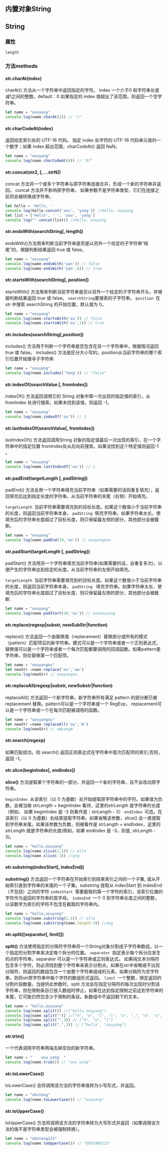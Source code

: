 ## 内置对象String

## String
### 属性
`length`
### 方法methods
#### str.charAt(index)
charAt() 方法从一个字符串中返回指定的字符。
index 一个介于0 和字符串长度减1之间的整数。default：0
如果指定的 index 值超出了该范围，则返回一个空字符串。
``` js
let name = "oouyang"
console.log(name.charAt(2)) // "u"
```
#### str.charCodeAt(index)
返回给定索引处的 UTF-16 代码。
指定 index 处字符的 UTF-16 代码单元值的一个数字；如果 index 超出范围，charCodeAt() 返回 NaN。
``` js
let name = "oouyang"
console.log(name.charCodeAt(4)) // "97"
```
#### str.concat(str2, [, ...strN])
concat 方法将一个或多个字符串与原字符串连接合并，形成一个新的字符串并返回。 concat 方法并不影响原字符串。
如果参数不是字符串类型，它们在连接之前将会被转换成字符串。
``` js 
let hello = 'Hello, '
console.log(hello.concat('oou', 'yang')) //Hello, oouyang
let list = ['Hello', ' ', 'oou', 'yang']
console.log("".concat(list)) //Hello, oouyang
```
#### 	str.endsWith(searchString[, length])
endsWith()方法用来判断当前字符串是否是以另外一个给定的子字符串“结尾”的，根据判断结果返回 true 或 false。
``` js
let name = "oouyang"
console.log(name.endsWith('yan')) // false
console.log(name.endsWith('yan',6)) // true
```
#### str.startsWith(searchString[, position])
startsWith() 方法用来判断当前字符串是否以另外一个给定的子字符串开头，并根据判断结果返回 true 或 false。
`searchString`要搜索的子字符串。
`position `在 str 中搜索 searchString 的开始位置，默认值为 0。
``` js
let name = "oouyang"
console.log(name.startsWith('ou')) // false
console.log(name.startsWith('ou',1)) // true
```

#### str.includes(searchString[,position])
includes() 方法用于判断一个字符串是否包含在另一个字符串中，根据情况返回 true 或 false。
includes() 方法是区分大小写的。position从当前字符串的哪个索引位置开始搜寻子字符串.
``` js
let name = "oouyang"
console.log(name.includes('Yang')) // "false"
```
#### str.indexOf(searchValue [, fromIndex])
indexOf() 方法返回调用它的 String 对象中第一次出现的指定值的索引，从 fromIndex 处进行搜索。如果未找到该值，则返回 -1。
``` js
let name = "oouyang"
console.log(name.indexOf('ou')) // 1
```
#### str.lastIndexOf(searchValue[, fromIndex])
 lastIndexOf() 方法返回调用String 对象的指定值最后一次出现的索引，在一个字符串中的指定位置 fromIndex处从后向前搜索。如果没找到这个特定值则返回-1 。
 ``` js
let name = "oouyang"
console.log(name.lastIndexOf('ou')) // 1
```
#### str.padEnd(targetLength [, padString])
padEnd()  方法会用一个字符串填充当前字符串（如果需要的话则重复填充），返回填充后达到指定长度的字符串。从当前字符串的末尾（右侧）开始填充。

`targetLength `当前字符串需要填充到的目标长度。如果这个数值小于当前字符串的长度，则返回当前字符串本身。
`padString `填充字符串。如果字符串太长，使填充后的字符串长度超过了目标长度，则只保留最左侧的部分，其他部分会被截断。
 ``` js
let name = "oouyang"
console.log(name.padEnd(10,'ou')) // oouyangouo
```
#### str.padStart(targetLength [, padString])
padStart() 方法用另一个字符串填充当前字符串(如果需要的话，会重复多次)，以便产生的字符串达到给定的长度。从当前字符串的左侧开始填充。

`targetLength `当前字符串需要填充到的目标长度。如果这个数值小于当前字符串的长度，则返回当前字符串本身。
`padString ` 填充字符串。如果字符串太长，使填充后的字符串长度超过了目标长度，则只保留最左侧的部分，其他部分会被截断.
 ``` js
let name = "oouyang"
console.log(name.padStart(10,'ou')) // ouooouyang
```

#### str.replace(regexp|substr, newSubStr|function)
replace() 方法返回一个由替换值（replacement）替换部分或所有的模式（pattern）匹配项后的新字符串。模式可以是一个字符串或者一个正则表达式，替换值可以是一个字符串或者一个每次匹配都要调用的回调函数。如果pattern是字符串，则仅替换第一个匹配项。
 ``` js
let name = "oouyangou"
let newStr =name.replace('ou','ww')
console.log(newStr) // owwyangou
```
#### str.replaceAll(regexp|substr, newSubstr|function)
replaceAll() 方法返回一个新字符串，新字符串所有满足 pattern 的部分都已被replacement 替换。pattern可以是一个字符串或一个 RegExp， replacement可以是一个字符串或一个在每次匹配被调用的函数。
 ``` js
let name = "oouyangou"
let newStr =name.replaceAll('ou','W')
console.log(newStr) // oWyangW
```

#### str.search(regexp)
如果匹配成功，则 search() 返回正则表达式在字符串中首次匹配项的索引;否则，返回 -1。

#### 	str.slice(beginIndex[, endIndex])
**slice()** 方法提取某个字符串的一部分，并返回一个新的字符串，且不会改动原字符串。

`beginIndex `从该索引（以 0 为基数）处开始提取原字符串中的字符。如果值为负数，会被当做 strLength + beginIndex 看待，这里的strLength 是字符串的长度（例如， 如果 beginIndex 是 -3 则看作是：strLength - 3）
`endIndex `可选。在该索引（以 0 为基数）处结束提取字符串。如果省略该参数，slice() 会一直提取到字符串末尾。如果该参数为负数，则被看作是 strLength + endIndex，这里的 strLength 就是字符串的长度(例如，如果 endIndex 是 -3，则是, strLength - 3)。

``` js
let name = "hello,oouyang"
console.log(name.slice(1,5)) // ello
console.log(name.slice(-3)) //ang
```
#### str.substring(indexStart[, indexEnd])
**substring()** 方法返回一个字符串在开始索引到结束索引之间的一个子集, 或从开始索引直到字符串的末尾的一个子集。substring 提取从 indexStart 到 indexEnd（不包括）之间的字符
`indexStart `需要截取的第一个字符的索引，该索引位置的字符作为返回的字符串的首字母。
`indexEnd `一个 0 到字符串长度之间的整数，以该数字为索引的字符不包含在截取的字符串内。
``` js
let name = "hello,oouyang"
console.log(name.substring(1,5)) // ello
console.log(name.substring(name.length-3)) //ang
```

#### str.split([separator[, limit]])
**split()** 方法使用指定的分隔符字符串将一个String对象分割成子字符串数组，以一个指定的分割字串来决定每个拆分的位置。
`separator `指定表示每个拆分应发生的点的字符串。separator 可以是一个字符串或正则表达式。 如果纯文本分隔符包含多个字符，则必须找到整个字符串来表示分割点。如果在str中省略或不出现分隔符，则返回的数组包含一个由整个字符串组成的元素。如果分隔符为空字符串，则将str原字符串中每个字符的数组形式返回。
`limit `一个整数，限定返回的分割片段数量。当提供此参数时，split 方法会在指定分隔符的每次出现时分割该字符串，但在限制条目已放入数组时停止。如果在达到指定限制之前达到字符串的末尾，它可能仍然包含少于限制的条目。新数组中不返回剩下的文本。
``` js
let name = "hello,oouyang"
console.log(name.split()) //["hello,oouyang"]
console.log(name.split("")) //["h", "e", "l", "l", "o", ",", "o", "o", "u", "y", "a", "n", "g"]
console.log(name.split("",3)) // ["h", "e", "l"]
console.log(name.split(",",3)) // ["hello", "oouyang"]
```
#### str.trim()
一个代表调用字符串两端去掉空白的新字符串。
``` js
let name = "	oou yang  "
console.log(name.trim()) // "oou yang"	
```

#### str.toLowerCase()
toLowerCase() 会将调用该方法的字符串值转为小写形式，并返回。
``` js
let name = "oOuYang"
console.log(name.toLowerCase()) // "oouyang"
```
#### str.toUpperCase()
toUpperCase() 方法将调用该方法的字符串转为大写形式并返回（如果调用该方法的值不是字符串类型会被强制转换）。
``` js
let name = "oOuYang123"
console.log(name.toUpperCase()) // "OOUYANG123"
```

